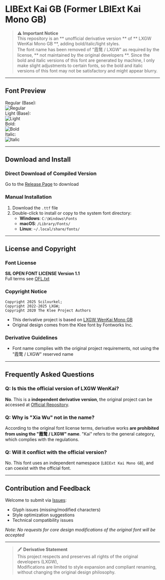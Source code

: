 # LIBExt Kai GB (Former LBIExt Kai Mono GB)

> **⚠️ Important Notice**  
> This repository is an ** unofficial derivative version ** of ** LXGW WenKai Mono GB **, adding bold/italic/light styles.  
> The font name has been removed of "霞鹜 / LXGW" as required by the license, ** not maintained by the original developers **.
> Since the bold and italic versions of this font are generated by machine, I only make slight adjustments to certain fonts, so the bold and italic versions of this font may not be satisfactory and might appear blurry.

---

## Font Preview
Regular (Base):  
![Regular](preview/preview-regular.png)  
Light (Base):  
![Light](preview/preview-light.png)  
Bold:  
![Bold](preview/preview-bold.png)  
Italic:  
![Italic](preview/preview-italic.png)  

---

## Download and Install
### Direct Download of Compiled Version
Go to the [Release Page](https://github.com/scilxurkel001/LLIBExtKaiGB/releases) to download

### Manual Installation
1. Download the `.ttf` file
2. Double-click to install or copy to the system font directory:
   - **Windows**: `C:\Windows\Fonts`
   - **macOS**: `/Library/Fonts/`
   - **Linux**: `~/.local/share/fonts/`

---

## License and Copyright
### Font License
**SIL OPEN FONT LICENSE Version 1.1**  
Full terms see [OFL.txt](OFL.txt)

### Copyright Notice
```
Copyright 2025 Scilxurkel; 
Copyright 2022-2025 LXGW; 
Copyright 2020 The Klee Project Authors
```
- This derivative project is based on [LXGW WenKai Mono GB](https://github.com/lxgw/LxgwWenKai)
- Original design comes from the Klee font by Fontworks Inc.

### Derivative Guidelines
- Font name complies with the original project requirements, not using the "霞鹜 / LXGW" reserved name

---

## Frequently Asked Questions
### Q: Is this the official version of LXGW WenKai?
**No**. This is a **independent derivative version**, the original project can be accessed at [Official Repository](https://github.com/lxgw/LxgwWenkaiGB).

### Q: Why is "Xia Wu" not in the name?
According to the original font license terms, derivative works **are prohibited from using the "霞鹜 / LXGW" name**. "Kai" refers to the general category, which complies with the regulations.

### Q: Will it conflict with the official version?
No. This font uses an independent namespace (`LBIExt Kai Mono GB`), and can coexist with the official font.

---

## Contribution and Feedback
Welcome to submit via [Issues](https://github.com/scilxurkel001/LIBExtKaiGB/issues):
- Glyph issues (missing/modified characters)
- Style optimization suggestions
- Technical compatibility issues

*Note: No requests for core design modifications of the original font will be accepted*

---
> 🖋️ **Derivative Statement**  
> This project respects and preserves all rights of the original developers (LXGW),  
> Modifications are limited to style expansion and compliant renaming, without changing the original design philosophy.
